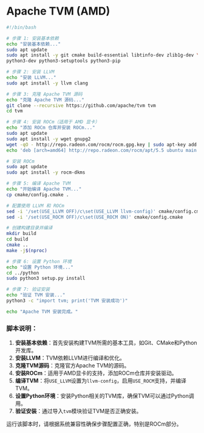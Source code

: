 # Apache TVM (AMD)

```bash
#!/bin/bash

# 步骤 1: 安装基本依赖
echo "安装基本依赖..."
sudo apt update
sudo apt install -y git cmake build-essential libtinfo-dev zlib1g-dev \
python3-dev python3-setuptools python3-pip

# 步骤 2: 安装 LLVM
echo "安装 LLVM..."
sudo apt install -y llvm clang

# 步骤 3: 克隆 Apache TVM 源码
echo "克隆 Apache TVM 源码..."
git clone --recursive https://github.com/apache/tvm tvm
cd tvm

# 步骤 4: 安装 ROCm（适用于 AMD 显卡）
echo "添加 ROCm 仓库并安装 ROCm..."
sudo apt update
sudo apt install -y wget gnupg2
wget -qO - http://repo.radeon.com/rocm/rocm.gpg.key | sudo apt-key add -
echo 'deb [arch=amd64] http://repo.radeon.com/rocm/apt/5.5 ubuntu main' | sudo tee /etc/apt/sources.list.d/rocm.list

# 安装 ROCm
sudo apt update
sudo apt install -y rocm-dkms

# 步骤 5: 编译 Apache TVM
echo "开始编译 Apache TVM..."
cp cmake/config.cmake .

# 配置使用 LLVM 和 ROCm
sed -i '/set(USE_LLVM OFF)/c\set(USE_LLVM llvm-config)' cmake/config.cmake
sed -i '/set(USE_ROCM OFF)/c\set(USE_ROCM ON)' cmake/config.cmake

# 创建构建目录并编译
mkdir build
cd build
cmake ..
make -j$(nproc)

# 步骤 6: 设置 Python 环境
echo "设置 Python 环境..."
cd ../python
sudo python3 setup.py install

# 步骤 7: 验证安装
echo "验证 TVM 安装..."
python3 -c "import tvm; print('TVM 安装成功')"

echo "Apache TVM 安装完成。"
```

### 脚本说明：
1. **安装基本依赖**：首先安装构建TVM所需的基本工具，如Git、CMake和Python开发库。
2. **安装LLVM**：TVM依赖LLVM进行编译和优化。
3. **克隆TVM源码**：克隆官方Apache TVM的源码。
4. **安装ROCm**：适用于AMD显卡的支持，添加ROCm仓库并安装驱动。
5. **编译TVM**：将`USE_LLVM`设置为`llvm-config`，启用`USE_ROCM`支持，并编译TVM。
6. **设置Python环境**：安装Python相关的TVM库，确保TVM可以通过Python调用。
7. **验证安装**：通过导入`tvm`模块验证TVM是否正确安装。

运行该脚本时，请根据系统兼容性确保步骤配置正确，特别是ROCm部分。